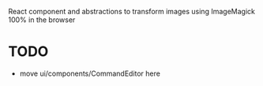 React component and abstractions to transform images using ImageMagick 100% in the browser

# TODO

 * move ui/components/CommandEditor here